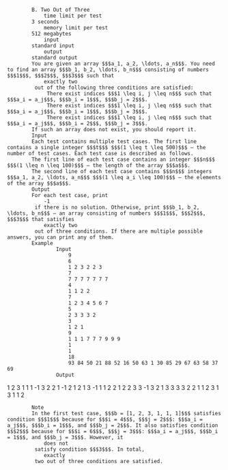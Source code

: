 			B. Two Out of Three
				time limit per test
			3 seconds
				memory limit per test
			512 megabytes
				input
			standard input
				output
			standard output
			You are given an array $$$a_1, a_2, \ldots, a_n$$$. You need to find an array $$$b_1, b_2, \ldots, b_n$$$ consisting of numbers $$$1$$$, $$$2$$$, $$$3$$$ such that 
				exactly two
			 out of the following three conditions are satisfied:
				 There exist indices $$$1 \leq i, j \leq n$$$ such that $$$a_i = a_j$$$, $$$b_i = 1$$$, $$$b_j = 2$$$.
				 There exist indices $$$1 \leq i, j \leq n$$$ such that $$$a_i = a_j$$$, $$$b_i = 1$$$, $$$b_j = 3$$$.
				 There exist indices $$$1 \leq i, j \leq n$$$ such that $$$a_i = a_j$$$, $$$b_i = 2$$$, $$$b_j = 3$$$.
			If such an array does not exist, you should report it.
			Input
			Each test contains multiple test cases. The first line contains a single integer $$$t$$$ $$$(1 \leq t \leq 500)$$$ — the number of test cases. Each test case is described as follows.
			The first line of each test case contains an integer $$$n$$$ $$$(1 \leq n \leq 100)$$$ — the length of the array $$$a$$$.
			The second line of each test case contains $$$n$$$ integers $$$a_1, a_2, \ldots, a_n$$$ $$$(1 \leq a_i \leq 100)$$$ — the elements of the array $$$a$$$.
			Output
			For each test case, print 
				-1
			 if there is no solution. Otherwise, print $$$b_1, b_2, \ldots, b_n$$$ — an array consisting of numbers $$$1$$$, $$$2$$$, $$$3$$$ that satisfies 
				exactly two
			 out of three conditions. If there are multiple possible answers, you can print any of them.
			Example
					Input
						9
						6
						1 2 3 2 2 3
						7
						7 7 7 7 7 7 7
						4
						1 1 2 2
						7
						1 2 3 4 5 6 7
						5
						2 3 3 3 2
						3
						1 2 1
						9
						1 1 1 7 7 7 9 9 9
						1
						1
						18
						93 84 50 21 88 52 16 50 63 1 30 85 29 67 63 58 37 69
					Output
					
1 2 3 1 1 1 
-1
3 2 2 1 
-1
2 1 2 1 3 
-1
1 1 2 2 1 2 2 3 3
-1
3 2 1 3 3 3 3 2 2 1 1 2 3 1 3 1 1 2

			Note
			In the first test case, $$$b = [1, 2, 3, 1, 1, 1]$$$ satisfies condition $$$1$$$ because for $$$i = 4$$$, $$$j = 2$$$: $$$a_i = a_j$$$, $$$b_i = 1$$$, and $$$b_j = 2$$$. It also satisfies condition $$$2$$$ because for $$$i = 6$$$, $$$j = 3$$$: $$$a_i = a_j$$$, $$$b_i = 1$$$, and $$$b_j = 3$$$. However, it 
				does not
			 satisfy condition $$$3$$$. In total, 
				exactly
			 two out of three conditions are satisfied.
